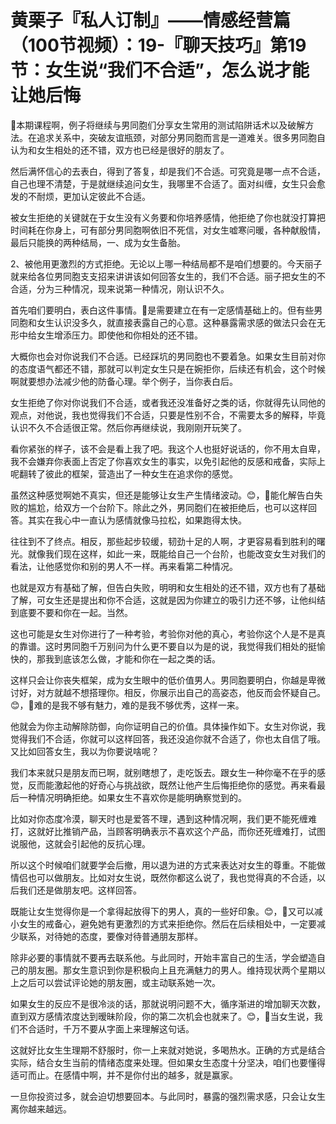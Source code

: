 # 黄栗子『私人订制』——情感经营篇（100节视频）：19-『聊天技巧』第19节：女生说“我们不合适”，怎么说才能让她后悔

🎼本期课程啊，例子将继续与男同胞们分享女生常用的测试陷阱话术以及破解方法。在追求关系中，突破友谊瓶颈，对部分男同胞而言是一道难关。很多男同胞自认为和女生相处的还不错，双方也已经是很好的朋友了。

然后满怀信心的去表白，得到了答复，却是我们不合适。可究竟是哪一点不合适，自己也理不清楚，于是就继续追问女生，我哪里不合适了。面对纠缠，女生只会愈发的不耐烦，更加认定彼此不合适。

被女生拒绝的关键就在于女生没有义务要和你培养感情，他拒绝了你也就没打算把时间耗在你身上，可有部分男同胞啊依旧不死信，对女生嘘寒问暖，各种献殷情，最后只能换的两种结局，一、成为女生备胎。

2、被他用更激烈的方式拒绝。无论以上哪一种结局都不是咱们想要的。今天丽子就来给各位男同胞支支招来讲讲该如何回答女生的，我们不合适。丽子把女生的不合适，分为三种情况，现来说第一种情况，刚认识不久。

首先咱们要明白，表白这件事情。🎼是需要建立在有一定感情基础上的。但有些男同胞和女生认识没多久，就直接表露自己的心意。这种暴露需求感的做法只会在无形中给女生增添压力。即使他和你相处的还不错。

大概你也会对你说我们不合适。已经踩坑的男同胞也不要着急。如果女生目前对你的态度语气都还不错，那就可以判定女生只是在婉拒你，后续还有机会，这个时候啊就要想办法减少他的防备心理。举个例子，当你表白后。

女生拒绝了你对你说我们不合适，或者我还没准备好之类的话，你就得先认同他的观点，对他说，我也觉得我们不合适，只要是性别不合，不需要太多的解释，毕竟认识不久不合适很正常。然后你再继续说，我刚刚开玩笑了。

看你紧张的样子，该不会是看上我了吧。我这个人也挺好说话的，你不用太自卑，我不会嫌弃你表面上否定了你喜欢女生的事实，以免引起他的反感和戒备，实际上呢翻转了彼此的框架，营造出了一种女生在追求你的感觉。

虽然这种感觉啊她不真实，但还是能够让女生产生情绪波动。😊，🎼能化解告白失败的尴尬，给双方一个台阶下。除此之外，男同胞们在被拒绝后，也可以这样回答。其实在我心中一直认为感情就像马拉松，如果跑得太快。

往往到不了终点。相反，那些起步较缓，韧劲十足的人啊，才更容易看到胜利的曙光。就像我们现在这样，如此一来，既能给自己一个台阶，也能改变女生对我们的看法，让他感觉你和别的男人不一样。再来看第二种情况。

也就是双方有基础了解，但告白失败，明明和女生相处的还不错，双方也有了基础了解，可女生还是提出和你不合适，这就是因为你建立的吸引力还不够，让他纠结到底要不要和你在一起。当然。

这也可能是女生对你进行了一种考验，考验你对他的真心，考验你这个人是不是真的靠谱。这时男同胞千万别问为什么更不要自以为是的说，我觉得我们相处的挺愉快的，那我到底该怎么做，才能和你在一起之类的话。

这样只会让你丧失框架，成为女生眼中的低价值男人。男同胞要明白，你越是卑微讨好，对方就越不想搭理你。相反，你展示出自己的高姿态，他反而会怀疑自己。😊，🎼难的是我不够有魅力，难的是我不够优秀，这样一来。

他就会为你主动解除防御，向你证明自己的价值。具体操作如下。女生对你说，我觉得我们不合适，你就可以这样回答，我还没追你就不合适了，你也太自信了哦。又比如回答女生，我以为你要说啥呢？

我们本来就只是朋友而已啊，就别瞎想了，走吃饭去。跟女生一种你毫不在乎的感觉，反而能激起他的好奇心与挑战欲，既然让他产生后悔拒绝你的感觉。再来看最后一种情况明确拒绝。如果女生不喜欢你是能明确察觉到的。

比如对你态度冷漠，聊天时也是爱答不理，遇到这种情况啊，我们更不能死缠难打，这就好比推销产品，当顾客明确表示不喜欢这个产品，而你还死缠难打，试图说服他，这就会引起他的反抗心理。

所以这个时候咱们就要学会后撤，用以退为进的方式来表达对女生的尊重。不能做情侣也可以做朋友。比如对女生说，既然你都这么说了，我也觉得真的不合适，以后我们还是做朋友吧。这样回答。

既能让女生觉得你是一个拿得起放得下的男人，真的一些好印象。😊，🎼又可以减小女生的戒备心，避免她有更激烈的方式来拒绝你。然后在后续相处中，一定要减少联系，对待她的态度，要像对待普通朋友那样。

除非必要的事情就不要再去联系他。与此同时，开始丰富自己的生活，学会塑造自己的朋友圈。那女生意识到你是积极向上且充满魅力的男人。维持现状两个星期以上之后可以尝试评论她的朋友圈，或主动联系她一次。

如果女生的反应不是很冷淡的话，那就说明问题不大，循序渐进的增加聊天次数，直到双方感情浓度达到暧昧阶段，你的第二次机会也就来了。😊，🎼当女生说，我们不合适时，千万不要从字面上来理解这句话。

这就好比女生生理期不舒服时，你一上来就对她说，多喝热水。正确的方式是结合实际，结合女生当前的情绪态度来处理。但如果女生态度十分坚决，咱们也要懂得适可而止。在感情中啊，并不是你付出的越多，就是赢家。

一旦你投资过多，就会迫切想要回本。与此同时，暴露的强烈需求感，只会让女生离你越来越远。